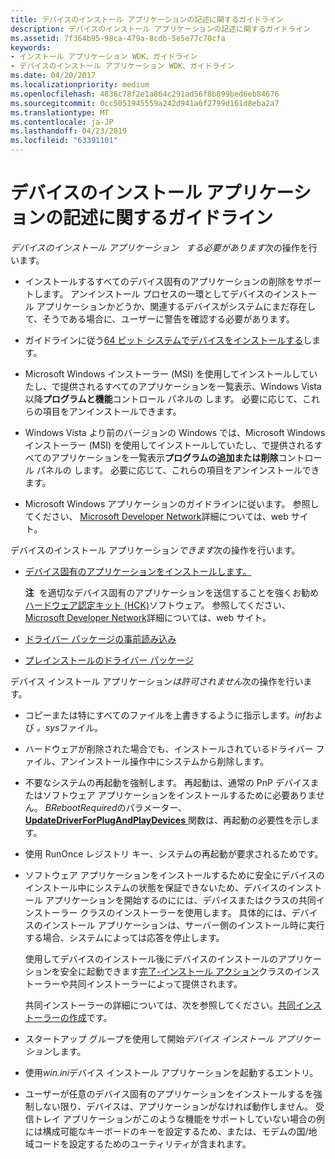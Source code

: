 ```yaml
---
title: デバイスのインストール アプリケーションの記述に関するガイドライン
description: デバイスのインストール アプリケーションの記述に関するガイドライン
ms.assetid: 7f364b95-98ca-479a-8cdb-5e5e77c70cfa
keywords:
- インストール アプリケーション WDK、ガイドライン
- デバイスのインストール アプリケーション WDK、ガイドライン
ms.date: 04/20/2017
ms.localizationpriority: medium
ms.openlocfilehash: 4836c78f2e1a864c291ad56f8b899bed6eb84676
ms.sourcegitcommit: 0cc5051945559a242d941a6f2799d161d8eba2a7
ms.translationtype: MT
ms.contentlocale: ja-JP
ms.lasthandoff: 04/23/2019
ms.locfileid: "63391101"
---
```

# <a name="guidelines-for-writing-device-installation-applications"></a>デバイスのインストール アプリケーションの記述に関するガイドライン


*デバイスのインストール アプリケーション*   *する必要があります*次の操作を行います。

-   インストールするすべてのデバイス固有のアプリケーションの削除をサポートします。 アンインストール プロセスの一環としてデバイスのインストール アプリケーションかどうか、関連するデバイスがシステムにまだ存在して、そうである場合に、ユーザーに警告を確認する必要があります。

-   ガイドラインに従う[64 ビット システムでデバイスをインストールする](device-installations-on-64-bit-systems.md)します。

-   Microsoft Windows インストーラー (MSI) を使用してインストールしていたし、で提供されるすべてのアプリケーションを一覧表示、Windows Vista 以降**プログラムと機能**コントロール パネルの します。 必要に応じて、これらの項目をアンインストールできます。

-   Windows Vista より前のバージョンの Windows では、Microsoft Windows インストーラー (MSI) を使用してインストールしていたし、で提供されるすべてのアプリケーションを一覧表示**プログラムの追加または削除**コントロール パネルの します。 必要に応じて、これらの項目をアンインストールできます。

-   Microsoft Windows アプリケーションのガイドラインに従います。 参照してください、 [Microsoft Developer Network](https://go.microsoft.com/fwlink/p/?linkid=8714)詳細については、web サイト。

デバイスのインストール アプリケーション*できます*次の操作を行います。

-   [デバイス固有のアプリケーションをインストールします。](installing-device-specific-applications.md)

    **注**  を適切なデバイス固有のアプリケーションを送信することを強くお勧め[ハードウェア認定キット (HCK)](https://go.microsoft.com/fwlink/p/?linkid=227016)ソフトウェア。 参照してください、 [Microsoft Developer Network](https://go.microsoft.com/fwlink/p/?linkid=8714)詳細については、web サイト。

     

-   [ドライバー パッケージの事前読み込み](preloading-driver-packages.md)

-   [プレインストールのドライバー パッケージ](preinstalling-driver-packages.md)

デバイス インストール アプリケーション*は許可されません*次の操作を行います。

-   コピーまたは特にすべてのファイルを上書きするように指示します。*inf*および *。sys*ファイル。

-   ハードウェアが削除された場合でも、インストールされているドライバー ファイル、アンインストール操作中にシステムから削除します。

-   不要なシステムの再起動を強制します。 再起動は、通常の PnP デバイスまたはソフトウェア アプリケーションをインストールするために必要ありません。 *BRebootRequired*のパラメーター、 [ **UpdateDriverForPlugAndPlayDevices** ](https://msdn.microsoft.com/library/windows/hardware/ff553534)関数は、再起動の必要性を示します。

-   使用 RunOnce レジストリ キー、システムの再起動が要求されるためです。

-   ソフトウェア アプリケーションをインストールするために安全にデバイスのインストール中にシステムの状態を保証できないため、デバイスのインストール アプリケーションを開始するのにには、デバイスまたはクラスの共同インストーラー クラスのインストーラーを使用します。 具体的には、デバイスのインストール アプリケーションは、サーバー側のインストール時に実行する場合、システムによっては応答を停止します。

    使用してデバイスのインストール後にデバイスのインストールのアプリケーションを安全に起動できます[完了-インストール アクション](finish-install-actions--windows-vista-and-later-.md)クラスのインストーラーや共同インストーラーによって提供されます。

    共同インストーラーの詳細については、次を参照してください。[共同インストーラーの作成](writing-a-co-installer.md)です。

-   スタートアップ グループを使用して開始*デバイス インストール アプリケーション*します。

-   使用*win.ini*デバイス インストール アプリケーションを起動するエントリ。

-   ユーザーが任意のデバイス固有のアプリケーションをインストールするを強制しない限り、デバイスは、アプリケーションがなければ動作しません。 受信トレイ アプリケーションがこのような機能をサポートしていない場合の例には構成可能なキーボードのキーを設定するため、または、モデムの国/地域コードを設定するためのユーティリティが含まれます。

 

 





